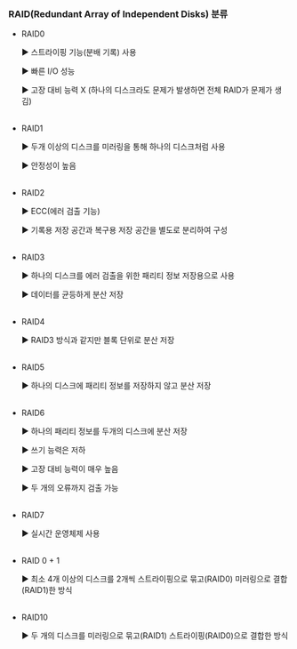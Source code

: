 ### RAID(Redundant Array of Independent Disks) 분류

- RAID0

    ▶️ 스트라이핑 기능(분배 기록) 사용

    ▶️ 빠른 I/O 성능

    ▶️ 고장 대비 능력 X (하나의 디스크라도 문제가 발생하면 전체 RAID가 문제가 생김)<br/><br/>

- RAID1

    ▶️ 두개 이상의 디스크를 미러링을 통해 하나의 디스크처럼 사용

    ▶️ 안정성이 높음<br/><br/>

- RAID2

    ▶️ ECC(에러 검출 기능)

    ▶️ 기록용 저장 공간과 복구용 저장 공간을 별도로 분리하여 구성<br/><br/>

- RAID3

    ▶️ 하나의 디스크를 에러 검출을 위한 패리티 정보 저장용으로 사용

    ▶️ 데이터를 균등하게 분산 저장<br/><br/>

- RAID4

    ▶️ RAID3 방식과 같지만 블록 단위로 분산 저장<br/><br/>

- RAID5

    ▶️ 하나의 디스크에 패리티 정보를 저장하지 않고 분산 저장<br/><br/>

- RAID6

    ▶️ 하나의 패리티 정보를 두개의 디스크에 분산 저장

    ▶️ 쓰기 능력은 저하

    ▶️ 고장 대비 능력이 매우 높음

    ▶️ 두 개의 오류까지 검출 가능<br/><br/>

- RAID7

    ▶️ 실시간 운영체제 사용<br/><br/>

- RAID 0 + 1

    ▶️ 최소 4개 이상의 디스크를 2개씩 스트라이핑으로 묶고(RAID0) 미러링으로 결합(RAID1)한 방식<br/><br/>

- RAID10

    ▶️ 두 개의 디스크를 미러링으로 묶고(RAID1) 스트라이핑(RAID0)으로 결합한 방식<br/><br/>
